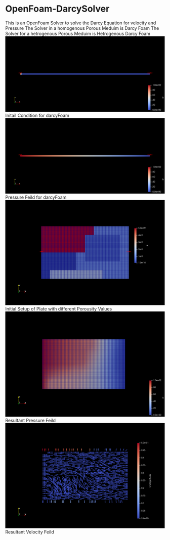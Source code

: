 # OpenFoam-DarcySolver
This is an OpenFoam Solver to solve the Darcy Equation for velocity and Pressure 
The Solver in a homogenous Porous Meduim is Darcy Foam
The Solver for a hetrogenous Porous Meduim is Hetrogenous Darcy Foam
![Initial Condition at T=0](darcyFoam/Results/Initial_setup.png) Initail Condition for darcyFoam
![Fina ](darcyFoam/Results/pressure_feild.png)Pressure Feild for darcyFoam
![Initial Hetrogenous](hetrogenousdarcyFoam/Results/Initial_Setup.png) Initial Setup of Plate with different Porousity Values 
![Final Pressure Hetrogenous](hetrogenousdarcyFoam/Results/Pressure_feild.png) Resultant Pressure Feild
![Final Velocity Hetrogenous](hetrogenousdarcyFoam/Results/Velocity_Feild.png) Resultant Velocity Feild
